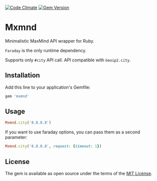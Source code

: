 [![Code Climate](https://codeclimate.com/github/Valve/mxmnd/badges/gpa.svg)](https://codeclimate.com/github/Valve/mxmnd)
[![Gem Version](https://badge.fury.io/rb/mxmnd.svg)](https://badge.fury.io/rb/mxmnd)
# Mxmnd

Minimalistic MaxMind API wrapper for Ruby.

`Faraday` is the only runtime dependency.

Supports only `#city` API call. API compatible with `Geoip2.city`.


## Installation

Add this line to your application's Gemfile:

```ruby
gem 'mxmnd'
```

## Usage

```ruby
Mxmnd.city('8.8.8.8')
```

If you want to use faraday options, you can pass them as a second parameter:

```ruby
Mxmnd.city('8.8.8.8', request: {timeout: 1})
```

## License

The gem is available as open source under the terms of the [MIT License](http://opensource.org/licenses/MIT).

